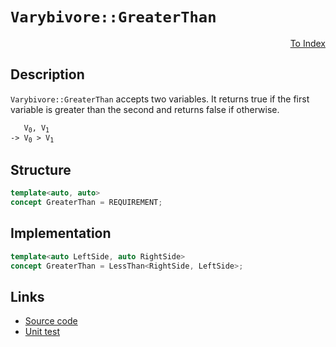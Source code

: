 <!-- Copyright 2024 Feng Mofan
SPDX-License-Identifier: Apache-2.0 -->

# `Varybivore::GreaterThan`

<p style='text-align: right;'><a href="../../concepts.md#varybivore-greater-than">To Index</a></p>

## Description

`Varybivore::GreaterThan` accepts two variables.
It returns true if the first variable is greater than the second and returns false if otherwise.

<pre><code>   V<sub>0</sub>, V<sub>1</sub>
-> V<sub>0</sub> > V<sub>1</sub></code></pre>

## Structure

```C++
template<auto, auto>
concept GreaterThan = REQUIREMENT;
```

## Implementation

```C++
template<auto LeftSide, auto RightSide>
concept GreaterThan = LessThan<RightSide, LeftSide>;
```

## Links

- [Source code](../../../../conceptrodon/varybivore/concepts/greater_than.hpp)
- [Unit test](../../../../tests/unit/concepts/varybivore/greater_than.test.hpp)

